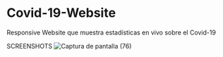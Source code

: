 # Covid-19-Website
Responsive Website que muestra estadísticas en vivo sobre el Covid-19

SCREENSHOTS
![Captura de pantalla (76)](https://user-images.githubusercontent.com/76419938/120848448-30fc6b00-c54b-11eb-9461-a51fe491bd86.png)
